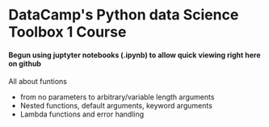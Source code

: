 # DataCamp's Python data Science Toolbox 1 Course
#### Begun using juptyter notebooks (.ipynb) to allow quick viewing right here on github 

All about funtions
  - from no parameters to arbitrary/variable length arguments
  - Nested functions, default arguments, keyword arguments
  - Lambda functions and error handling
